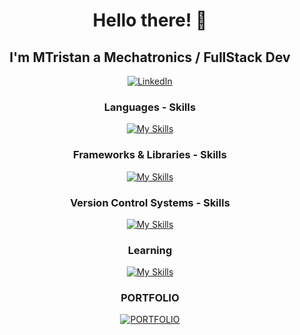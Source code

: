 <h1 align="center"> Hello there! 👋 </h1>
<h2 align="center"> I'm MTristan a Mechatronics / FullStack Dev </h2>

<p align="center">
  <a href="https://www.linkedin.com/in/mtristanpdlc180195/"><img alt="LinkedIn" src="https://img.shields.io/badge/LinkedIn-Link-blue"></a> 
<a src"https://img.shields.io/github/followers/MTristan012?label=Followers&logo=GitHub"></a>
</p>

<h3 align="center"> Languages - Skills </h3>

<div align="center">

[![My Skills](https://skillicons.dev/icons?i=arduino,css,html,js,matlab,mysql,php,py)](https://skillicons.dev)

</div>

<h3 align="center"> Frameworks & Libraries - Skills </h3>

<div align="center">

[![My Skills](https://skillicons.dev/icons?i=bootstrap,laravel,nodejs,react,tailwind,vite)](https://skillicons.dev)

</div>

<h3 align="center"> Version Control Systems - Skills </h3>

<div align="center">

[![My Skills](https://skillicons.dev/icons?i=git,github)](https://skillicons.dev)

</div>

<h3 align="center"> Learning </h3>

<div align="center">

[![My Skills](https://skillicons.dev/icons?i=java,ts,vue)](https://skillicons.dev)

</div>

<h3 align="center"> PORTFOLIO </h3>

<div align="center">

[![PORTFOLIO](https://github.com/MTristan012/PORTFOLIO/blob/master/src/assets/proyecto_9.gif)](https://mtristan012.github.io/PORTFOLIO/)

</div>

